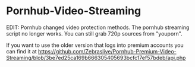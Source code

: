 # Pornhub-Video-Streaming
EDIT: Pornhub changed video protection methods. The pornhub streaming script no longer works.
You can still grab 720p sources from "youporn".






If you want to use the older version that logs into premium accounts you can find it at https://github.com/Zebraslive/Pornhub-Premium-Video-Streaming/blob/3be7ed25ca169b666305405693bcfc17ef57bdeb/api.php
